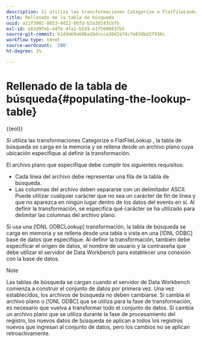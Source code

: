 ```yaml
---
description: Si utiliza las transformaciones Categorize o FlatFileLookup , la tabla de búsqueda se carga en la memoria y se rellena desde un archivo plano cuya ubicación especifique al definir la transformación.
title: Rellenado de la tabla de búsqueda
uuid: a11f3902-8853-4d22-bbfd-b2a3d143cb7b
exl-id: e83d9feb-44fe-4fa1-b559-e1f5606637b5
source-git-commit: b1dda69a606a16dccca30d2a74c7e63dbd27936c
workflow-type: tm+mt
source-wordcount: '280'
ht-degree: 2%

---
```


# Rellenado de la tabla de búsqueda{#populating-the-lookup-table}

{{eol}}

Si utiliza las transformaciones Categorize o FlatFileLookup , la tabla de búsqueda se carga en la memoria y se rellena desde un archivo plano cuya ubicación especifique al definir la transformación.

El archivo plano que especifique debe cumplir los siguientes requisitos:

* Cada línea del archivo debe representar una fila de la tabla de búsqueda.
* Las columnas del archivo deben separarse con un delimitador ASCII. Puede utilizar cualquier carácter que no sea un carácter de fin de línea y que no aparezca en ningún lugar dentro de los datos del evento en sí. Al definir la transformación, se especifica qué carácter se ha utilizado para delimitar las columnas del archivo plano.

Si usa una [!DNL ODBCLookup] transformación, la tabla de búsqueda se carga en memoria y se rellena desde una tabla o vista en una [!DNL ODBC] base de datos que especifique. Al definir la transformación, también debe especificar el origen de datos, el nombre de usuario y la contraseña que debe utilizar el servidor de Data Workbench para establecer una conexión con la base de datos.

>[!NOTE]
>
>Las tablas de búsqueda se cargan cuando el servidor de Data Workbench comienza a construir el conjunto de datos por primera vez. Una vez establecidos, los archivos de búsqueda no deben cambiarse. Si cambia el archivo plano o [!DNL ODBC] que se utiliza para la fase de transformación, es necesario que vuelva a transformar todo el conjunto de datos. Si cambia un archivo plano que se utiliza durante la fase de procesamiento del registro, los nuevos datos de búsqueda se aplican a todos los registros nuevos que ingresan al conjunto de datos, pero los cambios no se aplican retroactivamente.

